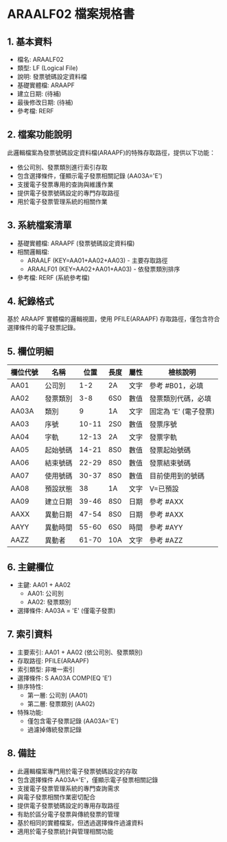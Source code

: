# ARAALF02 檔案規格書

## 1. 基本資料
- 檔名: ARAALF02
- 類型: LF (Logical File)
- 說明: 發票號碼設定資料檔
- 基礎實體檔: ARAAPF
- 建立日期: (待補)
- 最後修改日期: (待補)
- 參考檔: RERF

## 2. 檔案功能說明
此邏輯檔案為發票號碼設定資料檔(ARAAPF)的特殊存取路徑，提供以下功能：
- 依公司別、發票類別進行索引存取
- 包含選擇條件，僅顯示電子發票相關記錄 (AA03A='E')
- 支援電子發票專用的查詢與維護作業
- 提供電子發票號碼設定的專門存取路徑
- 用於電子發票管理系統的相關作業

## 3. 系統檔案清單
- 基礎實體檔: ARAAPF (發票號碼設定資料檔)
- 相關邏輯檔: 
  - ARAALF (KEY=AA01+AA02+AA03) - 主要存取路徑
  - ARAALF01 (KEY=AA02+AA01+AA03) - 依發票類別排序
- 參考檔: RERF (系統參考檔)

## 4. 紀錄格式
基於 ARAAPF 實體檔的邏輯視圖，使用 PFILE(ARAAPF) 存取路徑，僅包含符合選擇條件的電子發票記錄。

## 5. 欄位明細
| 欄位代號 | 名稱 | 位置 | 長度 | 屬性 | 檢核說明 |
|----------|------|------|------|------|----------|
| AA01 | 公司別 | 1-2 | 2A | 文字 | 參考 #B01，必填 |
| AA02 | 發票類別 | 3-8 | 6S0 | 數值 | 發票類別代碼，必填 |
| AA03A | 類別 | 9 | 1A | 文字 | 固定為 'E' (電子發票) |
| AA03 | 序號 | 10-11 | 2S0 | 數值 | 發票序號 |
| AA04 | 字軌 | 12-13 | 2A | 文字 | 發票字軌 |
| AA05 | 起始號碼 | 14-21 | 8S0 | 數值 | 發票起始號碼 |
| AA06 | 結束號碼 | 22-29 | 8S0 | 數值 | 發票結束號碼 |
| AA07 | 使用號碼 | 30-37 | 8S0 | 數值 | 目前使用到的號碼 |
| AA08 | 預設狀態 | 38 | 1A | 文字 | V=已預設 |
| AA09 | 建立日期 | 39-46 | 8S0 | 日期 | 參考 #AXX |
| AAXX | 異動日期 | 47-54 | 8S0 | 日期 | 參考 #AXX |
| AAYY | 異動時間 | 55-60 | 6S0 | 時間 | 參考 #AYY |
| AAZZ | 異動者 | 61-70 | 10A | 文字 | 參考 #AZZ |

## 6. 主鍵欄位
- 主鍵: AA01 + AA02
  - AA01: 公司別
  - AA02: 發票類別
- 選擇條件: AA03A = 'E' (僅電子發票)

## 7. 索引資料
- 主要索引: AA01 + AA02 (依公司別、發票類別)
- 存取路徑: PFILE(ARAAPF)
- 索引類型: 非唯一索引
- 選擇條件: S AA03A COMP(EQ 'E')
- 排序特性: 
  - 第一層: 公司別 (AA01)
  - 第二層: 發票類別 (AA02)
- 特殊功能:
  - 僅包含電子發票記錄 (AA03A='E')
  - 過濾掉傳統發票記錄

## 8. 備註
- 此邏輯檔案專門用於電子發票號碼設定的存取
- 包含選擇條件 AA03A='E'，僅顯示電子發票相關記錄
- 支援電子發票管理系統的專門查詢需求
- 與電子發票相關作業密切配合
- 提供電子發票號碼設定的專用存取路徑
- 有助於區分電子發票與傳統發票的管理
- 基於相同的實體檔案，但透過選擇條件過濾資料
- 適用於電子發票統計與管理相關功能 